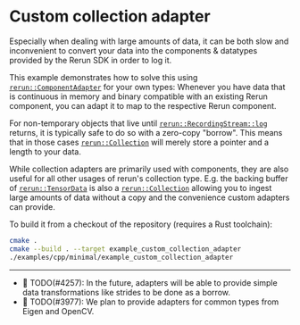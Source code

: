 # Custom collection adapter

Especially when dealing with large amounts of data, it can be both slow and inconvenient to convert
your data into the components & datatypes provided by the Rerun SDK in order to log it.

This example demonstrates how to solve this using [`rerun::ComponentAdapter`](https://ref.rerun.io/docs/cpp/stable/structrerun_1_1CollectionAdapter.html) for your own types:
Whenever you have data that is continuous in memory and binary compatible with an existing Rerun component,
you can adapt it to map to the respective Rerun component.
<!-- direct link to log method? speculative-link doesn't seem to work with that https://ref.rerun.io/docs/cpp/stable/classrerun_1_1RecordingStream.html#af7a14a7e2c3029ef1679ff9fd680129d -->
For non-temporary objects that live until [`rerun::RecordingStream::log`](https://ref.rerun.io/docs/cpp/stable/classrerun_1_1RecordingStream.html) returns,
it is typically safe to do so with a zero-copy "borrow".
This means that in those cases [`rerun::Collection`](https://ref.rerun.io/docs/cpp/stable/classrerun_1_1Collection.html) will merely store a pointer and a length to your data.

While collection adapters are primarily used with components, they are also useful for all other usages of
rerun's collection type. E.g. the backing buffer of [`rerun::TensorData`](https://ref.rerun.io/docs/cpp/stable/structrerun_1_1datatypes_1_1TensorBuffer.html)
is also a [`rerun::Collection`](https://ref.rerun.io/docs/cpp/stable/classrerun_1_1Collection.html)
allowing you to ingest large amounts of data without a copy and the convenience custom adapters can provide.


To build it from a checkout of the repository (requires a Rust toolchain):
```bash
cmake .
cmake --build . --target example_custom_collection_adapter
./examples/cpp/minimal/example_custom_collection_adapter
```

---

* 🚧 TODO(#4257): In the future, adapters will be able to provide simple data transformations like strides to be done as a borrow.
* 🚧 TODO(#3977): We plan to provide adapters for common types from Eigen and OpenCV.
